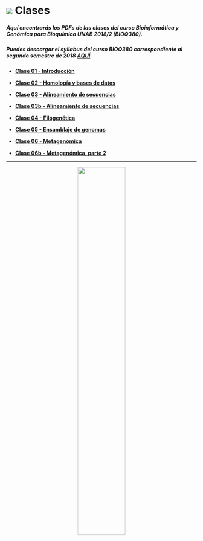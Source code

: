 # ![](https://github.com/bioinf-biotec/labs_bioinf/blob/master/images/presentation.png?raw=true) Clases

##### Aquí encontrarás los PDFs de las clases del curso Bioinformática y Genómica para Bioquímica UNAB 2018/2 (BIOQ380).

##### Puedes descargar el syllabus del curso BIOQ380 correspondiente al segundo semestre de 2018 [AQUÍ](https://github.com/BIOQ380/Clases/raw/master/BIOQ380_Syllabus_2018-2.pdf).

- **[Clase 01 - Introducción](https://github.com/BIOQ380/Clases/raw/master/clase01.pdf)**

- **[Clase 02 - Homología y bases de datos](https://github.com/BIOQ380/Clases/raw/master/clase02.pdf)**

- **[Clase 03 - Alineamiento de secuencias](https://github.com/BIOQ380/Clases/raw/master/clase03.pdf)**

- **[Clase 03b - Alineamiento de secuencias](https://github.com/BIOQ380/Clases/raw/master/clase03b.pdf)**

- **[Clase 04 - Filogenética](https://github.com/BIOQ380/Clases/raw/master/clase04.pdf)**

- **[Clase 05 - Ensamblaje de genomas](https://github.com/BIOQ380/Clases/raw/master/clase05.pdf)**

- **[Clase 06 - Metagenómica](https://github.com/BIOQ380/Clases/raw/master/clase06.pdf)**

- **[Clase 06b - Metagenómica, parte 2](https://github.com/BIOQ380/Clases/raw/master/Clase06b.pdf)**

---

<p align="center">
<img width="50%" src="https://github.com/bioinf-biotec/labs_bioinf/blob/master/images/unab_cbib_horizontal.png?raw=true">
</p>
